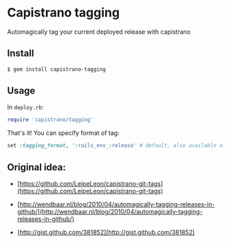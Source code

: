 Capistrano tagging
====

Automagically tag your current deployed release with capistrano

Install
----

```bash
$ gem install capistrano-tagging
```

Usage
----

In `deploy.rb`:

```ruby
require 'capistrano/tagging'
```

That's it! You can specify format of tag:

```ruby
set :tagging_format, ':rails_env_:release' # default, also available all of deploy variables
```

Original idea:
---

* [https://github.com/LeipeLeon/capistrano-git-tags](https://github.com/LeipeLeon/capistrano-git-tags)

* [http://wendbaar.nl/blog/2010/04/automagically-tagging-releases-in-github/](http://wendbaar.nl/blog/2010/04/automagically-tagging-releases-in-github/)

* [http://gist.github.com/381852](http://gist.github.com/381852)
